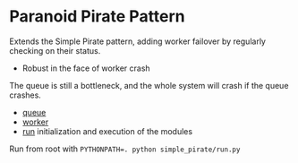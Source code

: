# Paranoid Pirate Pattern

Extends the Simple Pirate pattern, adding worker failover by regularly checking
on their status.

* Robust in the face of worker crash

The queue is still a bottleneck, and the whole system will crash if the queue crashes.

* [queue](./queue.py)
* [worker](./worker.py)
* [run](./run.py) initialization and execution of the modules

Run from root with `PYTHONPATH=. python simple_pirate/run.py`

